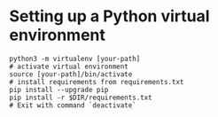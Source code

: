 # Setting up a Python virtual environment

```shell
python3 -m virtualenv [your-path]
# activate virtual environment
source [your-path]/bin/activate
# install requirements from requirements.txt
pip install --upgrade pip
pip install -r $DIR/requirements.txt
# Exit with command `deactivate`
```